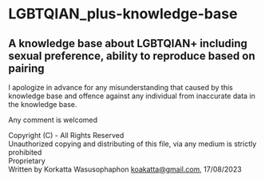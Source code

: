 # LGBTQIAN_plus-knowledge-base
## A knowledge base about LGBTQIAN+ including sexual preference, ability to reproduce based on pairing

I apologize in advance for any misunderstanding that caused by this knowledge base and offence against any individual from inaccurate data in the knowledge base.

Any comment is welcomed

Copyright (C) - All Rights Reserved <br>Unauthorized copying and distributing of this file, via any medium is strictly prohibited <br>Proprietary <br> Written by Korkatta Wasusophaphon <koakatta@gmail.com>, 17/08/2023
